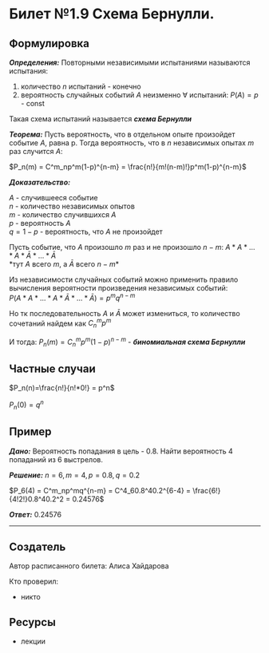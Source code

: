 # Билет №1.9 Схема Бернулли.

## Формулировка

***Определения:***
Повторными независимыми испытаниями называются испытания:
1. количество $n$ испытаний - конечно
2. вероятность случайных событий $A$ неизменно $\forall$ испытаний: $P(A) = p$ - const

Такая схема испытаний называется ***схема Бернулли***

***Теорема:*** Пусть вероятность, что в отдельном опыте произойдет событие $A$, равна p. Тогда вероятность, что в $n$ независимых опытах $m$ раз случится $A$:

$P_n(m) = C^m_np^m(1-p)^{n-m} = \frac{n!}{m!(n-m)!}p^m(1-p)^{n-m}$

***Доказательство:***  

$A$ - случившееся событие  
$n$ - количество независимых опытов  
$m$ - количество случившихся $A$  
$p$ - вероятность $A$  
$q = 1 - p$ - вероятность, что $A$ не произойдет

Пусть событие, что $A$ произошло $m$ раз и не произошло $n-m$: $A * A * ... * A * \bar A * ... * \bar A$  
\*тут $A$ всего $m$, а $\bar A$ всего $n-m$\*

Из независимости случайных событий можно применить правило вычисления вероятности произведения независимых событий:  
$P(A * A * ... * A * \bar A * ... * \bar A) = p^mq^{n-m}$

Но тк последовательность $A$ и $\bar A$ может измениться, то количество сочетаний найдем как $C^m_np^m$

И тогда: $P_n(m) = C^m_np^m(1-p)^{n-m}$ - ***биномиальная схема Бернулли***

## Частные случаи

$P_n(n)=\frac{n!}{n!*0!} = p^n$

$P_n(0)=q^n$

## Пример

***Дано:*** Вероятность попадания в цель - 0.8. Найти вероятность 4 попаданий из 6 выстрелов.

***Решение:*** $n = 6, m = 4, p = 0.8, q = 0.2$   

$P_6(4) = C^m_np^mq^{n-m} = C^4_60.8^40.2^{6-4} = \frac{6!}{4!2!}0.8^40.2^2 = 0.24576$

***Ответ:*** 0.24576

---
## Создатель

Автор расписанного билета: Алиса Хайдарова

Кто проверил:
- никто

## Ресурсы
- лекции
